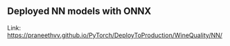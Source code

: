 ## Deployed NN models with ONNX

Link: https://praneethvv.github.io/PyTorch/DeployToProduction/WineQuality/NN/
